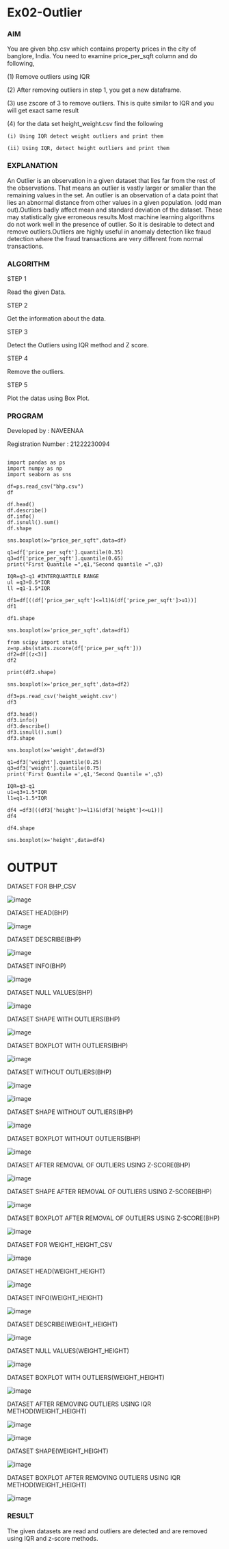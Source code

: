 # Ex02-Outlier
### AIM

You are given bhp.csv which contains property prices in the city of banglore, India. You need to examine price_per_sqft column and do following,

(1) Remove outliers using IQR 

(2) After removing outliers in step 1, you get a new dataframe.

(3) use zscore of 3 to remove outliers. This is quite similar to IQR and you will get exact same result

(4) for the data set height_weight.csv find the following

    (i) Using IQR detect weight outliers and print them

    (ii) Using IQR, detect height outliers and print them
### EXPLANATION

An Outlier is an observation in a given dataset that lies far from the rest of the observations. That means an outlier is vastly larger or smaller than the remaining values in the set. An outlier is an observation of a data point that lies an abnormal distance from other values in a given population. (odd man out).Outliers badly affect mean and standard deviation of the dataset. These may statistically give erroneous results.Most machine learning algorithms do not work well in the presence of outlier. So it is desirable to detect and remove outliers.Outliers are highly useful in anomaly detection like fraud detection where the fraud transactions are very different from normal transactions.

### ALGORITHM
STEP 1

Read the given Data.

STEP 2

Get the information about the data.

STEP 3

Detect the Outliers using IQR method and Z score.

STEP 4

Remove the outliers.

STEP 5

Plot the datas using Box Plot.

### PROGRAM

Developed by : NAVEENAA

Registration Number : 21222230094


```

import pandas as ps
import numpy as np
import seaborn as sns

df=ps.read_csv("bhp.csv")
df

df.head()
df.describe()
df.info()
df.isnull().sum()
df.shape

sns.boxplot(x="price_per_sqft",data=df)

q1=df['price_per_sqft'].quantile(0.35)
q3=df['price_per_sqft'].quantile(0.65)
print("First Quantile =",q1,"Second quantile =",q3)

IQR=q3-q1 #INTERQUARTILE RANGE
ul =q3+0.5*IQR
ll =q1-1.5*IQR

df1=df[((df['price_per_sqft']<=l1)&(df['price_per_sqft']>u1))]
df1

df1.shape

sns.boxplot(x='price_per_sqft',data=df1)

from scipy import stats
z=np.abs(stats.zscore(df['price_per_sqft']))
df2=df[(z<3)]
df2

print(df2.shape)

sns.boxplot(x='price_per_sqft',data=df2)

df3=ps.read_csv('height_weight.csv')
df3

df3.head()
df3.info()
df3.describe()
df3.isnull().sum()
df3.shape

sns.boxplot(x='weight',data=df3)

q1=df3['weight'].quantile(0.25)
q3=df3['weight'].quantile(0.75)
print('First Quantile =',q1,'Second Quantile =',q3)

IQR=q3-q1
u1=q3+1.5*IQR
l1=q1-1.5*IQR

df4 =df3[((df3['height']>=l1)&(df3['height']<=u1))]
df4

df4.shape

sns.boxplot(x='height',data=df4)

```

# OUTPUT

DATASET FOR BHP_CSV

![image](https://user-images.githubusercontent.com/119122478/226992969-dd4c7d3c-3f20-476f-ab91-887745e76786.png)


DATASET HEAD(BHP)

![image](https://user-images.githubusercontent.com/119122478/226989063-14bdde0a-5135-4aa7-b9b8-93a4f616045b.png)

DATASET DESCRIBE(BHP)

![image](https://user-images.githubusercontent.com/119122478/226989266-64ac4d6a-f569-4275-a1b8-ef4e65c01dc4.png)

DATASET INFO(BHP)

![image](https://user-images.githubusercontent.com/119122478/226989461-4f5c96bb-7b40-46ad-8d1e-8435a2de7112.png)

DATASET NULL VALUES(BHP)

![image](https://user-images.githubusercontent.com/119122478/226989690-7839803a-776f-4b3f-9a55-071529591f93.png)

DATASET SHAPE WITH OUTLIERS(BHP)

![image](https://user-images.githubusercontent.com/119122478/226989802-5cbdd8a5-0677-4ea3-baeb-a1cc491f4145.png)

DATASET BOXPLOT WITH OUTLIERS(BHP)

![image](https://user-images.githubusercontent.com/119122478/226989950-e0a6220e-f291-40f6-bbb2-49e69d89ed96.png)

DATASET WITHOUT OUTLIERS(BHP)

![image](https://user-images.githubusercontent.com/119122478/226990067-031960e2-0653-4972-aa8d-e6d2f5f48815.png)

![image](https://user-images.githubusercontent.com/119122478/226990187-d0b3c45a-7c65-472b-a376-8e2da79d98b3.png)

DATASET SHAPE WITHOUT OUTLIERS(BHP)

![image](https://user-images.githubusercontent.com/119122478/226990398-72ce7796-0182-4f15-b3e0-07585f4514f6.png)


DATASET BOXPLOT WITHOUT OUTLIERS(BHP)

![image](https://user-images.githubusercontent.com/119122478/226990513-6ad72c55-5dc3-45f5-924c-70d60eb9617b.png)


DATASET AFTER REMOVAL OF OUTLIERS USING Z-SCORE(BHP)

![image](https://user-images.githubusercontent.com/119122478/226990568-381d8e66-282c-443f-8e79-ffa06aaffb30.png)


DATASET SHAPE AFTER REMOVAL OF OUTLIERS USING Z-SCORE(BHP)
 
![image](https://user-images.githubusercontent.com/119122478/226990681-c08837e9-af17-42b6-a748-1836fe1a5698.png)


DATASET BOXPLOT AFTER REMOVAL OF OUTLIERS USING Z-SCORE(BHP)

![image](https://user-images.githubusercontent.com/119122478/226990778-6ad63f6c-cacb-45d0-ba4a-f76ec2bb11b6.png)


DATASET FOR WEIGHT_HEIGHT_CSV

![image](https://user-images.githubusercontent.com/119122478/226990885-b4465adb-0319-435d-85d2-4e06b48aa65b.png)


DATASET HEAD(WEIGHT_HEIGHT)

![image](https://user-images.githubusercontent.com/119122478/226994830-a5ff0598-74c8-4221-a9f5-ee1bb8e11c55.png)


DATASET INFO(WEIGHT_HEIGHT)

![image](https://user-images.githubusercontent.com/119122478/226993933-8d0dec31-b95f-4d7e-aac2-5a052fa2784d.png)


DATASET DESCRIBE(WEIGHT_HEIGHT)

![image](https://user-images.githubusercontent.com/119122478/226993844-8f659b84-f848-4c42-835c-5443f82d005b.png)


DATASET NULL VALUES(WEIGHT_HEIGHT)

![image](https://user-images.githubusercontent.com/119122478/226993770-b57d54e6-f2f2-476f-a3b8-40a7f42655f2.png)



DATASET BOXPLOT WITH OUTLIERS(WEIGHT_HEIGHT)

![image](https://user-images.githubusercontent.com/119122478/226993679-355c7189-927b-489d-b355-b109fc0b5dc8.png)


DATASET AFTER REMOVING OUTLIERS USING IQR METHOD(WEIGHT_HEIGHT)

![image](https://user-images.githubusercontent.com/119122478/226993613-7cf4ed81-3b5d-42ef-b1a6-7f52e4e2b19f.png)


![image](https://user-images.githubusercontent.com/119122478/226993539-b4990739-8b6c-428e-9ff2-5f40d929a9d4.png)



DATASET SHAPE(WEIGHT_HEIGHT)

![image](https://user-images.githubusercontent.com/119122478/226993468-ed5d8026-670e-4109-8976-8864b0317332.png)


DATASET BOXPLOT AFTER REMOVING OUTLIERS USING IQR METHOD(WEIGHT_HEIGHT)

![image](https://user-images.githubusercontent.com/119122478/226993352-ae7324fb-8eaf-4287-9782-79a6bc3ea71b.png)


###  RESULT

The given datasets are read and outliers are detected and are removed using IQR and z-score methods.











